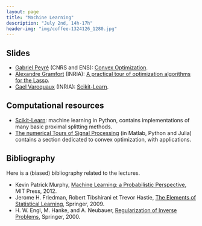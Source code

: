 ```yaml
---
layout: page
title: "Machine Learning"
description: "July 2nd, 14h-17h"
header-img: "img/coffee-1324126_1280.jpg"
---
```


Slides
----

- [Gabriel Peyré](http://www.gpeyre.com) (CNRS and ENS): [Convex Optimization](../slides/mc07-peyre.pdf).
- [Alexandre Gramfort](http://alexandre.gramfort.net/) (INRIA): [ A practical tour of optimization algorithms for the Lasso](../slides/mc07-gramfort.zip).
- [Gael Varoquaux](http://gael-varoquaux.info/) (INRIA): [Scikit-Learn](../slides/mc07-varoquaux.pdf).


Computational resources
----

- [Scikit-Learn](http://scikit-learn.org/): machine learning in Python, contains implementations of many basic proximal splitting methods.
- [The numerical Tours of Signal Processing](http://www.numerical-tours.com) (in Matlab, Python and Julia) contains a section dedicated to convex optimization, with applications.

Bibliography
----

Here is a (biased) bibliography related to the lectures.

- Kevin Patrick Murphy, [Machine Learning: a Probabilistic Perspective](https://www.cs.ubc.ca/~murphyk/MLbook/), MIT Press, 2012.
- Jerome H. Friedman, Robert Tibshirani et Trevor Hastie, [The Elements of Statistical Learning](https://statweb.stanford.edu/~tibs/ElemStatLearn/), Springer, 2009.
- H. W. Engl, M. Hanke, and A. Neubauer, [Regularization of Inverse Problems](http://www.springer.com/br/book/9780792341574), Springer, 2000.
